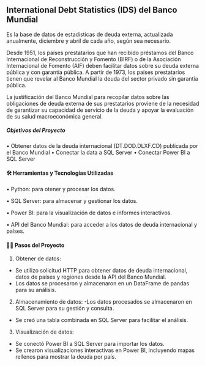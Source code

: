 ## International Debt Statistics (IDS) del Banco Mundial

Es la base de datos de estadísticas de deuda externa, actualizada anualmente, diciembre y abril de cada año, según sea necesario. 

Desde 1951, los países prestatarios que han recibido préstamos del Banco Internacional de Reconstrucción y Fomento (BIRF) o de la Asociación Internacional de Fomento (AIF) deben facilitar datos sobre su deuda externa pública y con garantía pública. A partir de 1973, los países prestatarios tienen que revelar al Banco Mundial la deuda del sector privado sin garantía pública. 

La justificación del Banco Mundial para recopilar datos sobre las obligaciones de deuda externa de sus prestatarios proviene de la necesidad de garantizar su capacidad de servicio de la deuda y apoyar la evaluación de su salud macroeconómica general. 

##### Objetivos del Proyecto
•	Obtener datos de la deuda internacional (DT.DOD.DLXF.CD) publicada por el Banco Mundial
•	Conectar la data a SQL Server
•	Conectar Power BI a SQL Server

#### 🛠️ Herramientas y Tecnologías Utilizadas
• Python: para otener y procesar los datos.

•	SQL Server: para almacenar y gestionar los datos.

•	Power BI: para la visualización de datos e informes interactivos.

•	API del Banco Mundial: para acceder a los datos de deuda internacional y países.

#### 🚶‍♀️ Pasos del Proyecto 
1.	Obtener de datos:

- Se utilizo solicitud HTTP para obtener datos de deuda internacional, datos de países y regiones desde la API del Banco Mundial.
- Los datos se procesaron y almacenaron en un DataFrame de pandas para su análisis.

2.	Almacenamiento de datos:
-Los datos procesados se almacenaron en SQL Server para su gestión y consulta.
- Se creó una tabla combinada en SQL Server para facilitar el análisis.
  
3.	Visualización de datos:
- Se conectó Power BI a SQL Server para importar los datos.
- Se crearon visualizaciones interactivas en Power BI, incluyendo mapas rellenos para mostrar la deuda por país.


